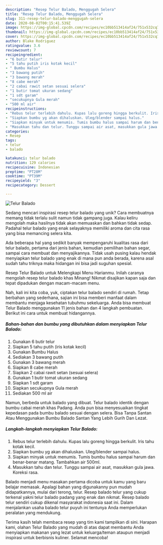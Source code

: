 ```yaml
---
description: "Resep Telur Balado, Menggugah Selera"
title: "Resep Telur Balado, Menggugah Selera"
slug: 311-resep-telur-balado-menggugah-selera
date: 2020-08-02T00:15:41.539Z
image: https://img-global.cpcdn.com/recipes/ec10bb513414af24/751x532cq70/telur-balado-foto-resep-utama.jpg
thumbnail: https://img-global.cpcdn.com/recipes/ec10bb513414af24/751x532cq70/telur-balado-foto-resep-utama.jpg
cover: https://img-global.cpcdn.com/recipes/ec10bb513414af24/751x532cq70/telur-balado-foto-resep-utama.jpg
author: Blake Rodriguez
ratingvalue: 3.6
reviewcount: 7
recipeingredient:
- "6 butir telur"
- "5 tahu putih iris kotak kecil"
- " Bumbu Halus"
- "3 bawang putih"
- "3 bawang merah"
- "8 cabe merah"
- "2 cabai rawit setan sesuai selera"
- "1 butir tomat ukuran sedang"
- "1 sdt garam"
- "secukupnya Gula merah"
- "500 ml air"
recipeinstructions:
- "Rebus telur terlebih dahulu. Kupas lalu goreng hingga berkulit. Iris tahu kotak kecil."
- "Siapkan bumbu yg akan dihaluskan. Uleg/blender sampai halus."
- "Siapkan minyak untuk menumis. Tumis bumbu halus sampai harum dan benar-benar matang. Tambahkan air 500ml."
- "Masukkan tahu dan telur. Tunggu sampai air asat, masukkan gula jawa. Koreksi rasa."
categories:
- Resep
tags:
- telur
- balado

katakunci: telur balado 
nutrition: 129 calories
recipecuisine: Indonesian
preptime: "PT28M"
cooktime: "PT39M"
recipeyield: "3"
recipecategory: Dessert

---
```



![Telur Balado](https://img-global.cpcdn.com/recipes/ec10bb513414af24/751x532cq70/telur-balado-foto-resep-utama.jpg)

Sedang mencari inspirasi resep telur balado yang unik? Cara membuatnya memang tidak terlalu sulit namun tidak gampang juga. Kalau keliru mengolah maka hasilnya tidak akan memuaskan dan bahkan tidak sedap. Padahal telur balado yang enak selayaknya memiliki aroma dan cita rasa yang bisa memancing selera kita.

Ada beberapa hal yang sedikit banyak mempengaruhi kualitas rasa dari telur balado, pertama dari jenis bahan, kemudian pemilihan bahan segar, sampai cara membuat dan menyajikannya. Tidak usah pusing kalau hendak menyiapkan telur balado yang enak di mana pun anda berada, karena asal sudah tahu triknya maka hidangan ini bisa jadi suguhan spesial.

Resep Telur Balado untuk Melengkapi Menu Harianmu. Inilah caranya mengolah resep telur balado khas Minang! Nikmat disajikan kapan saja dan tepat dipadukan dengan macam-macam menu.


Nah, kali ini kita coba, yuk, ciptakan telur balado sendiri di rumah. Tetap berbahan yang sederhana, sajian ini bisa memberi manfaat dalam membantu menjaga kesehatan tubuhmu sekeluarga. Anda bisa membuat Telur Balado menggunakan 11 jenis bahan dan 4 langkah pembuatan. Berikut ini cara untuk membuat hidangannya.

<!--inarticleads1-->

##### Bahan-bahan dan bumbu yang dibutuhkan dalam menyiapkan Telur Balado:

1. Gunakan 6 butir telur
1. Siapkan 5 tahu putih (iris kotak kecil)
1. Gunakan  Bumbu Halus
1. Sediakan 3 bawang putih
1. Gunakan 3 bawang merah
1. Siapkan 8 cabe merah
1. Siapkan 2 cabai rawit setan (sesuai selera)
1. Gunakan 1 butir tomat ukuran sedang
1. Siapkan 1 sdt garam
1. Siapkan secukupnya Gula merah
1. Sediakan 500 ml air


Namun, berbeda untuk balado yang dibuat. Telur balado identik dengan bumbu cabai merah khas Padang. Anda pun bisa menyesuaikan tingkat kepedasan pada bumbu balado sesuai dengan selera. Bisa Tanpa Santan Atau Menggunakan Bumbu Balado Santan Yang Lebih Gurih Dan Lezat. 

<!--inarticleads2-->

##### Langkah-langkah menyiapkan Telur Balado:

1. Rebus telur terlebih dahulu. Kupas lalu goreng hingga berkulit. Iris tahu kotak kecil.
1. Siapkan bumbu yg akan dihaluskan. Uleg/blender sampai halus.
1. Siapkan minyak untuk menumis. Tumis bumbu halus sampai harum dan benar-benar matang. Tambahkan air 500ml.
1. Masukkan tahu dan telur. Tunggu sampai air asat, masukkan gula jawa. Koreksi rasa.


Balado menjadi menu masakan pertama dicoba untuk kamu yang baru belajar memasak. Apalagi bahan yang digunakanny pun mudah didapatkannya, mulai dari terong, telur. Resep balado telur yang cukup terkenal yakni telur balado padang yang enak dan nikmat. Resep balado telur sendiri cukup dikenal masyarakat indonesia saat ini. Dalam menjalankan usaha balado telur puyuh ini tentunya Anda memperlukan peralatan yang mendukung. 

Terima kasih telah membaca resep yang tim kami tampilkan di sini. Harapan kami, olahan Telur Balado yang mudah di atas dapat membantu Anda menyiapkan makanan yang lezat untuk keluarga/teman ataupun menjadi inspirasi untuk berbisnis kuliner. Selamat mencoba!
